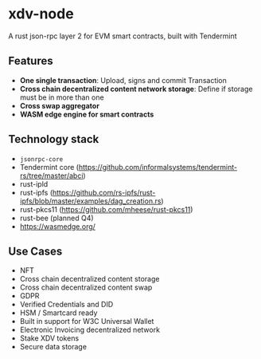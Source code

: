 # xdv-node

A rust json-rpc layer 2 for EVM smart contracts, built with Tendermint

## Features

- **One single transaction**: Upload, signs and commit Transaction
- **Cross chain decentralized content network storage**: Define if storage must be in more than one
- **Cross swap aggregator** 
- **WASM edge engine for smart contracts**


## Technology stack
- `jsonrpc-core`
- Tendermint core (https://github.com/informalsystems/tendermint-rs/tree/master/abci)
- rust-ipld
- rust-ipfs (https://github.com/rs-ipfs/rust-ipfs/blob/master/examples/dag_creation.rs)
- rust-pkcs11 (https://github.com/mheese/rust-pkcs11)
- rust-bee (planned Q4)
- https://wasmedge.org/



## Use Cases

- NFT
- Cross chain decentralized content storage
- Cross chain decentralized content swap
- GDPR
- Verified Credentials and DID
- HSM / Smartcard ready
- Built in support for W3C Universal Wallet
- Electronic Invoicing decentralized network
- Stake XDV tokens 
- Secure data storage
